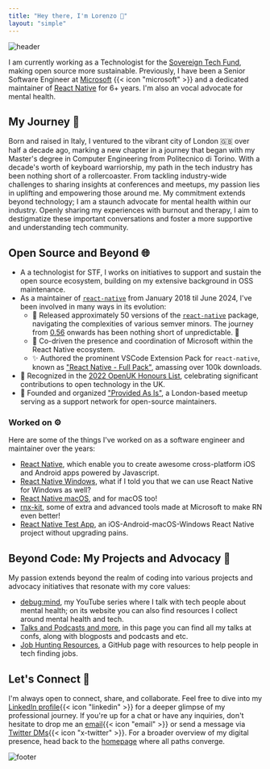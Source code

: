 ```yaml
---
title: "Hey there, I'm Lorenzo 👋"
layout: "simple"
---
```


![header](/images/about-me-header.jpg)

I am currently working as a Technologist for the [Sovereign Tech Fund](https://www.sovereigntechfund.de), making open source more sustainable. Previously, I have been a Senior Software Engineer at [Microsoft](https://www.microsoft.com/en-gb/) {{< icon "microsoft" >}} and a dedicated maintainer of [React Native](https://reactnative.dev/) for 6+ years. I'm also an vocal advocate for mental health.

## My Journey 🚀

Born and raised in Italy, I ventured to the vibrant city of London 🇬🇧 over half a decade ago, marking a new chapter in a journey that began with my Master's degree in Computer Engineering from Politecnico di Torino. With a decade's worth of keyboard warriorship, my path in the tech industry has been nothing short of a rollercoaster. From tackling industry-wide challenges to sharing insights at conferences and meetups, my passion lies in uplifting and empowering those around me. My commitment extends beyond technology; I am a staunch advocate for mental health within our industry. Openly sharing my experiences with burnout and therapy, I aim to destigmatize these important conversations and foster a more supportive and understanding tech community.

## Open Source and Beyond 🌐

- A a technologist for STF, I works on initiatives to support and sustain the open source ecosystem, building on my extensive background in OSS maintenance.
- As a maintainer of [`react-native`](https://reactnative.dev/) from January 2018 til June 2024, I've been involved in many ways in its evolution:
  - 🚀 Released approximately 50 versions of the [`react-native`](https://reactnative.dev/) package, navigating the complexities of various semver minors. The journey from [0.56](https://reactnative.dev/blog/2018/07/04/releasing-react-native-056) onwards has been nothing short of unpredictable. 🤯
  - 🤝 Co-driven the presence and coordination of Microsoft within the React Native ecosystem.
  - ✨ Authored the prominent VSCode Extension Pack for `react-native`, known as ["React Native - Full Pack"](https://marketplace.visualstudio.com/items?itemName=kelset.rn-full-pack), amassing over 100k downloads.
- 🏅 Recognized in the [2022 OpenUK Honours List](https://openuk.uk/2022HonoursList/), celebrating significant contributions to open technology in the UK.
- 🤝 Founded and organized ["Provided As Is"](https://github.com/provided-as-is), a London-based meetup serving as a support network for open-source maintainers.

### Worked on ⚙️

Here are some of the things I've worked on as a software engineer and maintainer over the years:

- [React Native](https://github.com/facebook/react-native), which enable you to create awesome cross-platform iOS and Android apps powered by Javascript.
- [React Native Windows](https://github.com/microsoft/react-native-windows), what if I told you that we can use React Native for Windows as well?
- [React Native macOS](https://github.com/microsoft/react-native-macos), and for macOS too!
- [rnx-kit](https://github.com/microsoft/rnx-kit), some of extra and advanced tools made at Microsoft to make RN even better!
- [React Native Test App](https://github.com/microsoft/react-native-test-app), an iOS-Android-macOS-Windows React Native project without upgrading pains.

## Beyond Code: My Projects and Advocacy 🌟

My passion extends beyond the realm of coding into various projects and advocacy initiatives that resonate with my core values:

- [debug:mind](https://debug-mind.com/), my YouTube series where I talk with tech people about mental health; on its website you can also find resources I collect around mental health and tech.
- [Talks and Podcasts and more](/tags), in this page you can find all my talks at confs, along with blogposts and podcasts and etc.
- [Job Hunting Resources](https://github.com/kelset/job-hunting-resources), a GitHub page with resources to help people in tech finding jobs.

## Let's Connect 🤝

I'm always open to connect, share, and collaborate. Feel free to dive into my [LinkedIn profile](https://www.linkedin.com/in/lorenzo-sciandra/){{< icon "linkedin" >}} for a deeper glimpse of my professional journey. If you're up for a chat or have any inquiries, don't hesitate to drop me an [email](mailto:notkelset@kelset.dev){{< icon "email" >}} or send a message via [Twitter DMs](https://twitter.com/kelset){{< icon "x-twitter" >}}. For a broader overview of my digital presence, head back to the [homepage](/) where all paths converge.

![footer](/images/about-me-footer.jpg)
